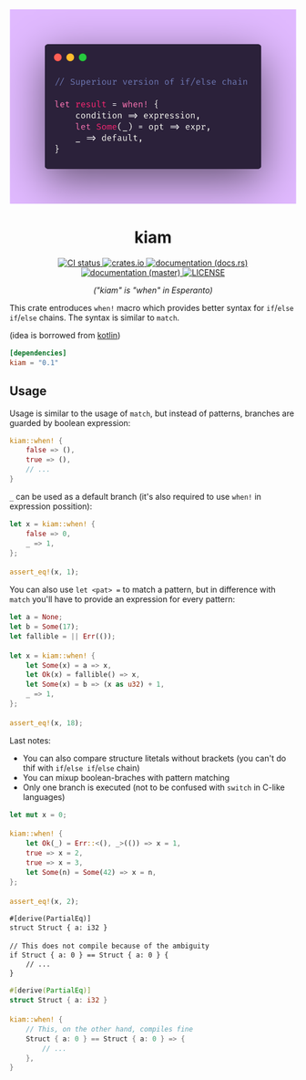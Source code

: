 <div align="center">
  <img src="image.png">
  <h1>kiam</h1>

  <a href="https://github.com/WaffleLapkin/kiam/actions">
    <img alt="CI status" src="https://github.com/WaffleLapkin/kiam/workflows/Continuous%20integration/badge.svg">
  </a>
  <a href="https://crates.io/crates/kiam">
    <img alt="crates.io" src="https://img.shields.io/crates/v/kiam">
  </a>    
  <a href="https://docs.rs/kiam">
    <img alt="documentation (docs.rs)" src="https://docs.rs/kiam/badge.svg">
  </a>    
  <a href="https://kiam-rs.netlify.com">
    <img alt="documentation (master)" src="https://img.shields.io/badge/docs-master-blue">
  </a>    
  <a href="LICENSE">
    <img alt="LICENSE" src="https://img.shields.io/badge/license-MIT-brightgreen.svg">
  </a>

  <i>("kiam" is "when" in Esperanto)</i>
</div>

This crate entroduces `when!` macro which provides better syntax for 
`if`/`else if`/`else` chains. The syntax is similar to `match`.

(idea is borrowed from [kotlin][kt-when-expr])

```toml
[dependencies] 
kiam = "0.1"
```

[kt-when-expr]: https://kotlinlang.org/docs/reference/control-flow.html#when-expression

## Usage

Usage is similar to the usage of `match`, but instead of patterns, branches are guarded by boolean expression:

```rust
kiam::when! {
    false => (),
    true => (),
    // ...
}
```

`_` can be used as a default branch (it's also required to use `when!` in expression possition):

```rust
let x = kiam::when! {
    false => 0,
    _ => 1,
};

assert_eq!(x, 1);
```

You can also use `let <pat> =` to match a pattern, but in difference with `match` you'll have to provide an expression for every pattern:

```rust
let a = None;
let b = Some(17);
let fallible = || Err(());

let x = kiam::when! {
    let Some(x) = a => x,
    let Ok(x) = fallible() => x,
    let Some(x) = b => (x as u32) + 1,
    _ => 1,
};

assert_eq!(x, 18);
```

Last notes:
- You can also compare structure litetals without brackets (you can't do thif with `if`/`else if`/`else` chain)
- You can mixup boolean-braches with pattern matching
- Only one branch is executed (not to be confused with `switch` in C-like languages)

```rust
let mut x = 0;

kiam::when! {
    let Ok(_) = Err::<(), _>(()) => x = 1,
    true => x = 2,
    true => x = 3,
    let Some(n) = Some(42) => x = n,
};

assert_eq!(x, 2);
```

```compile_fail
#[derive(PartialEq)]
struct Struct { a: i32 }

// This does not compile because of the ambiguity
if Struct { a: 0 } == Struct { a: 0 } {
    // ...
}
```

```rust
#[derive(PartialEq)]
struct Struct { a: i32 }

kiam::when! {
    // This, on the other hand, compiles fine
    Struct { a: 0 } == Struct { a: 0 } => {
        // ...
    },
}
```
